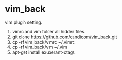 # vim_back
vim plugin setting.

1. vimrc and vim folder all hidden files.
2. git clone https://github.com/candicom/vim_back.git
3. cp -rf vim_back/vimrc ~/.vimrc
4. cp -rf vim_back/vim ~/.vim
5. apt-get install exuberant-ctags
